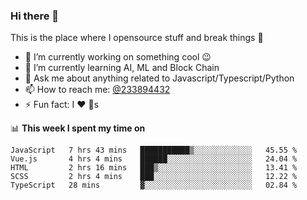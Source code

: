 ### Hi there 👋

<!--
**a233894432/a233894432** is a ✨ _special_ ✨ repository because its `README.md` (this file) appears on your GitHub profile.

Here are some ideas to get you started:

- 🔭 I’m currently working on ...
- 🌱 I’m currently learning ...
- 👯 I’m looking to collaborate on ...
- 🤔 I’m looking for help with ...
- 💬 Ask me about ...
- 📫 How to reach me: ...
- 😄 Pronouns: ...
- ⚡ Fun fact: ...
-->
 
 
This is the place where I opensource stuff and break things :rofl:

- 🔭 I’m currently working on something cool :wink:
- 🌱 I’m currently learning AI, ML and Block Chain
- 💬 Ask me about anything related to Javascript/Typescript/Python
- 📫 How to reach me: [@233894432](https://twitter.com/233894432)
- ⚡ Fun fact: I :heart: :dog:s

📊 **This week I spent my time on**
<!--START_SECTION:waka-->
```text
JavaScript   7 hrs 43 mins   ███████████▒░░░░░░░░░░░░░   45.55 % 
Vue.js       4 hrs 4 mins    ██████░░░░░░░░░░░░░░░░░░░   24.04 % 
HTML         2 hrs 16 mins   ███▒░░░░░░░░░░░░░░░░░░░░░   13.41 % 
SCSS         2 hrs 4 mins    ███░░░░░░░░░░░░░░░░░░░░░░   12.22 % 
TypeScript   28 mins         ▓░░░░░░░░░░░░░░░░░░░░░░░░   02.84 % 
```
<!--END_SECTION:waka-->
